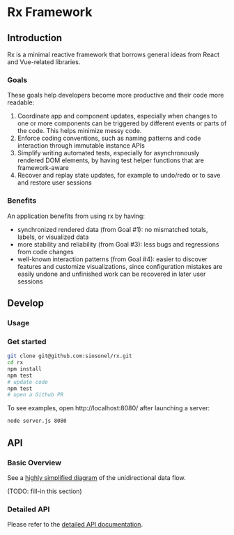 # Rx Framework

## Introduction

Rx is a minimal reactive framework that borrows general ideas from React and Vue-related libraries. 

### Goals

These goals help developers become more productive and their code more readable:

1. Coordinate app and component updates, especially when changes to one or more components can be triggered by different events or parts of the code. This helps minimize messy code.
2. Enforce coding conventions, such as naming patterns and code interaction through immutable instance APIs
3. Simplify writing automated tests, especially for asynchronously rendered DOM elements, by having test helper functions that are framework-aware
4. Recover and replay state updates, for example to undo/redo or to save and restore user sessions

### Benefits

An application benefits from using rx by having:

- synchronized rendered data (from Goal #1): no mismatched totals, labels, or visualized data
- more stability and reliability (from Goal #3): less bugs and regressions from code changes
- well-known interaction patterns (from Goal #4): easier to discover features and customize visualizations, since configuration mistakes are easily undone and unfinished work can be recovered in later user sessions 

## Develop

### Usage

### Get started

```bash
git clone git@github.com:siosonel/rx.git
cd rx
npm install 
npm test
# update code
npm test
# open a Github PR
```

To see examples, open http://localhost:8080/ after launching a server:

```bash
node server.js 8080
```


## API

### Basic Overview

See a [highly simplified diagram](https://docs.google.com/drawings/d/14k2vuY0isgJzBY1BrEqiJfsl-9O6ewu3IsG-xEi4oCw/edit?usp=sharing) of the unidirectional data flow.

(TODO: fill-in this section)


### Detailed API

Please refer to the [detailed API documentation](https://docs.google.com/document/d/1G3LqbtsCEkGw4ABA_VognhjVnUHnsVYAGdXyhYG374M/edit?usp=sharing).